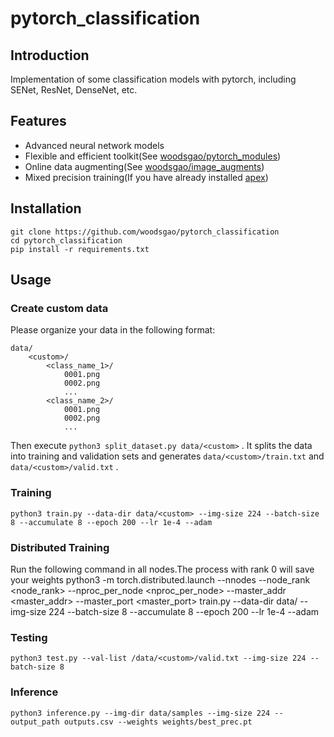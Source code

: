 # pytorch_classification

## Introduction

Implementation of some classification models with pytorch, including SENet, ResNet, DenseNet, etc.

## Features

 - Advanced neural network models
 - Flexible and efficient toolkit(See [woodsgao/pytorch_modules](https://github.com/woodsgao/pytorch_modules))
 - Online data augmenting(See [woodsgao/image_augments](https://github.com/woodsgao/image_augments))
 - Mixed precision training(If you have already installed [apex](https://github.com/NVIDIA/apex))

## Installation

    git clone https://github.com/woodsgao/pytorch_classification
    cd pytorch_classification
    pip install -r requirements.txt

## Usage

### Create custom data

Please organize your data in the following format:

    data/
        <custom>/
            <class_name_1>/
                0001.png
                0002.png
                ...
            <class_name_2>/
                0001.png
                0002.png
                ...

Then execute `python3 split_dataset.py data/<custom>` . It splits the data into training and validation sets and generates `data/<custom>/train.txt` and `data/<custom>/valid.txt` .

### Training

    python3 train.py --data-dir data/<custom> --img-size 224 --batch-size 8 --accumulate 8 --epoch 200 --lr 1e-4 --adam

### Distributed Training

Run the following command in all nodes.The process with rank 0 will save your weights
    python3 -m torch.distributed.launch --nnodes <nnodes> --node_rank <node_rank> --nproc_per_node <nproc_per_node>  --master_addr <master_addr>  --master_port <master_port> train.py --data-dir data/<custom> --img-size 224 --batch-size 8 --accumulate 8 --epoch 200 --lr 1e-4 --adam

### Testing

    python3 test.py --val-list /data/<custom>/valid.txt --img-size 224 --batch-size 8

### Inference

    python3 inference.py --img-dir data/samples --img-size 224 --output_path outputs.csv --weights weights/best_prec.pt
